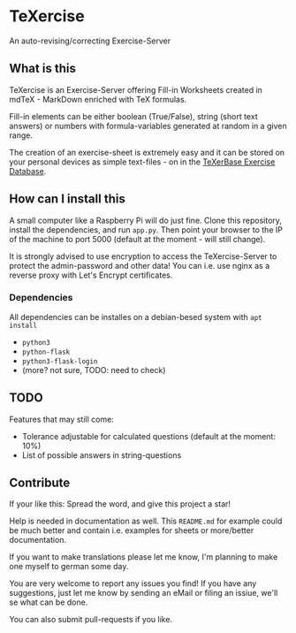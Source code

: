 # TeXercise

An auto-revising/correcting Exercise-Server

## What is this

TeXercise is an Exercise-Server offering Fill-in Worksheets created in mdTeX - MarkDown enriched with TeX formulas.

Fill-in elements can be either boolean (True/False), string (short text answers) or numbers with formula-variables generated at random in a given range.

The creation of an exercise-sheet is extremely easy and it can be stored on your personal devices as simple text-files - on in the [TeXerBase Exercise Database](https://github.com/polarwinkel/TeXerBase).

## How can I install this

A small computer like a Raspberry Pi will do just fine. Clone this repository, install the dependencies, and run `app.py`. Then point your browser to the IP of the machine to port 5000 (default at the moment - will still change).

It is strongly advised to use encryption to access the TeXercise-Server to protect the admin-password and other data! You can i.e. use nginx as a reverse proxy with Let's Encrypt certificates.

### Dependencies

All dependencies can be installes on a debian-besed system with `apt install`

- `python3`
- `python-flask`
- `python3-flask-login`
- (more? not sure, TODO: need to check)

## TODO

Features that may still come:

- Tolerance adjustable for calculated questions (default at the moment: 10%)
- List of possible answers in string-questions

## Contribute

If your like this: Spread the word, and give this project a star!

Help is needed in documentation as well. This `README.md` for example could be much better and contain i.e. examples for sheets or more/better documentation.

If you want to make translations please let me know, I'm planning to make one myself to german some day.

You are very welcome to report any issues you find! If you have any suggestions, just let me know by sending an eMail or filing an issiue, we'll se what can be done.

You can also submit pull-requests if you like.

